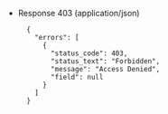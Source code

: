 + Response 403 (application/json)

        {
          "errors": [
            {
              "status_code": 403,
              "status_text": "Forbidden",
              "message": "Access Denied",
              "field": null
            }
          ]
        }
